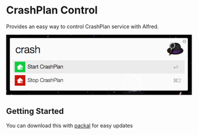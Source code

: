 CrashPlan Control
=================
Provides an easy way to control CrashPlan service with Alfred.

![Screenshot](screenshot.png)

## Getting Started

You can download this with [packal](https://github.com/packal/repository/raw/master/com.gilbarbara.crashplan-control/crashplan-control.alfredworkflow) for easy updates
